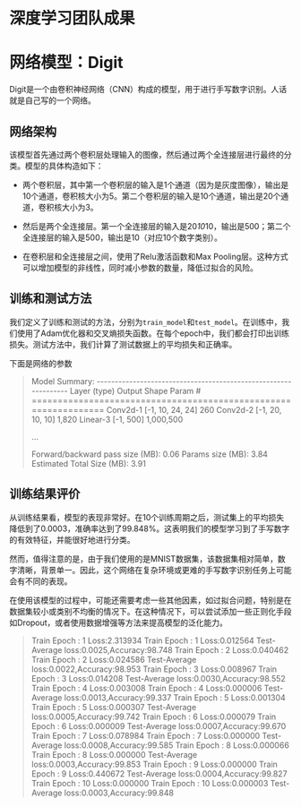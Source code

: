 # 深度学习团队成果

# 网络模型：Digit

Digit是一个由卷积神经网络（CNN）构成的模型，用于进行手写数字识别。人话就是自己写的一个网络。

## 网络架构

该模型首先通过两个卷积层处理输入的图像，然后通过两个全连接层进行最终的分类。模型的具体构造如下：

- 两个卷积层，其中第一个卷积层的输入是1个通道（因为是灰度图像），输出是10个通道，卷积核大小为5。第二个卷积层的输入是10个通道，输出是20个通道，卷积核大小为3。

- 然后是两个全连接层。第一个全连接层的输入是20*10*10，输出是500；第二个全连接层的输入是500，输出是10（对应10个数字类别）。

- 在卷积层和全连接层之间，使用了Relu激活函数和Max Pooling层。这种方式可以增加模型的非线性，同时减小参数的数量，降低过拟合的风险。

## 训练和测试方法

我们定义了训练和测试的方法，分别为`train_model`和`test_model`。在训练中，我们使用了Adam优化器和交叉熵损失函数。在每个epoch中，我们都会打印出训练损失。测试方法中，我们计算了测试数据上的平均损失和正确率。

下面是网络的参数

> Model Summary: ----------------------------------------------------------------        Layer (type)               Output Shape         Param # ================================================================            Conv2d-1           [-1, 10, 24, 24]             260            Conv2d-2           [-1, 20, 10, 10]           1,820            Linear-3                  [-1, 500]       1,000,500
>
> ...
>
> Forward/backward pass size (MB): 0.06 Params size (MB): 3.84 Estimated Total Size (MB): 3.91

## 训练结果评价

从训练结果看，模型的表现非常好。在10个训练周期之后，测试集上的平均损失降低到了0.0003，准确率达到了99.848%。这表明我们的模型学习到了手写数字的有效特征，并能很好地进行分类。

然而，值得注意的是，由于我们使用的是MNIST数据集，该数据集相对简单，数字清晰，背景单一。因此，这个网络在复杂环境或更难的手写数字识别任务上可能会有不同的表现。

在使用该模型的过程中，可能还需要考虑一些其他因素，如过拟合问题，特别是在数据集较小或类别不均衡的情况下。在这种情况下，可以尝试添加一些正则化手段如Dropout，或者使用数据增强等方法来提高模型的泛化能力。

> Train Epoch : 1 	 Loss:2.313934 Train Epoch : 1 	 Loss:0.012564 Test-Average loss:0.0025,Accuracy:98.748 Train Epoch : 2 	 Loss:0.040462 Train Epoch : 2 	 Loss:0.024586 Test-Average loss:0.0022,Accuracy:98.953 Train Epoch : 3 	 Loss:0.008967 Train Epoch : 3 	 Loss:0.014208 Test-Average loss:0.0030,Accuracy:98.552 Train Epoch : 4 	 Loss:0.003008 Train Epoch : 4 	 Loss:0.000006 Test-Average loss:0.0013,Accuracy:99.337 Train Epoch : 5 	 Loss:0.001304 Train Epoch : 5 	 Loss:0.000307 Test-Average loss:0.0005,Accuracy:99.742 Train Epoch : 6 	 Loss:0.000079 Train Epoch : 6 	 Loss:0.000009 Test-Average loss:0.0007,Accuracy:99.670 Train Epoch : 7 	 Loss:0.078984 Train Epoch : 7 	 Loss:0.000000 Test-Average loss:0.0008,Accuracy:99.585 Train Epoch : 8 	 Loss:0.000066 Train Epoch : 8 	 Loss:0.000000 Test-Average loss:0.0003,Accuracy:99.853 Train Epoch : 9 	 Loss:0.000000 Train Epoch : 9 	 Loss:0.440672 Test-Average loss:0.0004,Accuracy:99.827 Train Epoch : 10 	 Loss:0.000000 Train Epoch : 10 	 Loss:0.000003 Test-Average loss:0.0003,Accuracy:99.848
